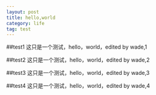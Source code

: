 ```yaml
---
layout: post
title: hello,world
category: life
tag: test
---
```


##test1
这只是一个测试，hello，world，edited by wade,1 

##test2
这只是一个测试，hello，world，edited by wade,2 

##test3
这只是一个测试，hello，world，edited by wade,3 

<a name="test4"/>
##test4
这只是一个测试，hello，world，edited by wade,4

